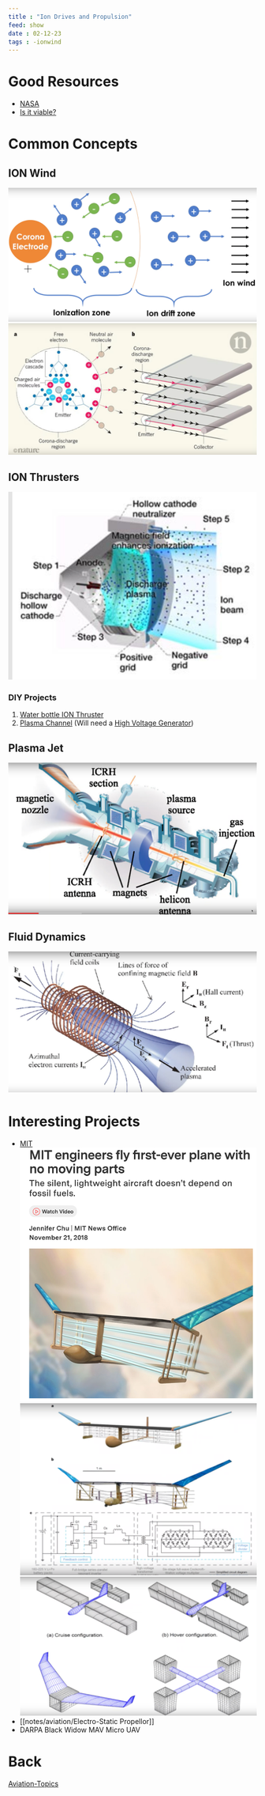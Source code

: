 ```yaml
---
title : "Ion Drives and Propulsion"
feed: show
date : 02-12-23
tags : -ionwind
---
```

# Good Resources
- [NASA](https://www.nasa.gov/centers/glenn/technology/Ion_Propulsion1.html) 
- [Is it viable?](https://www.youtube.com/watch?v=YaLEClKGnXc)

# Common Concepts
## ION Wind
 ![](notes/images/Ion%20Wind.png)
 ![](notes/images/Ion%20Wind%202.png)
## ION Thrusters 
 ![](notes/images/NASA%20ION%20Thruster.png)
 ### DIY Projects
 1. [Water bottle ION Thruster](https://www.youtube.com/watch?v=b5hCJv-lD_k) 
 2. [Plasma Channel](https://www.youtube.com/watch?v=nrEBoPYS4ns&t=28s)
 (Will need a [High Voltage Generator](notes/electrical%20components/High%20Voltage%20Generator.md))
## Plasma Jet
 ![](notes/images/Plasma%20Jet.png)
## Fluid Dynamics
![](notes/images/Fluid%20Dynamics.png)

# Interesting Projects
- [MIT](https://news.mit.edu/2018/first-ionic-wind-plane-no-moving-parts-1121)
![](notes/images/ION%20Wind%20Plane%20MIT.png)
![](notes/images/ION%20Wind%20Plane%20MIT%202.png)
![](notes/images/ION%20Wind%20Plane%20MIT%203.png)
- [[notes/aviation/Electro-Static Propellor]]
- DARPA Black Widow MAV Micro UAV

# Back 
[Aviation-Topics](notes/aviation/Aviation-Topics.md)